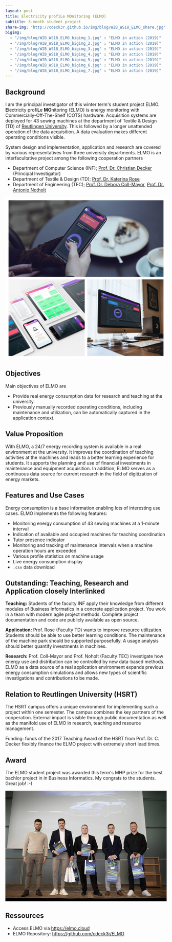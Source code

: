 ```yaml
---
layout: post
title: Electricity profiLe MOnitoring (ELMO)
subtitle: 3-month student project 
share-img: "http://cdeck3r.github.io/img/blog/WIB_WS18_ELMO_share.jpg"
bigimg:
  - "/img/blog/WIB_WS18_ELMO_bigimg_1.jpg" : "ELMO in action (2019)"
  - "/img/blog/WIB_WS18_ELMO_bigimg_2.jpg" : "ELMO in action (2019)"
  - "/img/blog/WIB_WS18_ELMO_bigimg_3.jpg" : "ELMO in action (2019)"
  - "/img/blog/WIB_WS18_ELMO_bigimg_4.jpg" : "ELMO in action (2019)"
  - "/img/blog/WIB_WS18_ELMO_bigimg_5.jpg" : "ELMO in action (2019)"
  - "/img/blog/WIB_WS18_ELMO_bigimg_6.jpg" : "ELMO in action (2019)"
  - "/img/blog/WIB_WS18_ELMO_bigimg_7.jpg" : "ELMO in action (2019)"
---
```


## Background

I am the principal investigator of this winter term's student project ELMO. **E**lectricity profi**L**e **MO**nitoring (ELMO) is energy monitoring with Commercially-Off-The-Shelf (COTS) hardware. Acquisition systems are deployed for 43 sewing machines at the department of Textile & Design (TD) of [Reutlingen University](https://www.reutlingen-university.de). This is followed by a longer unattended operation of the data acquisition. A data evaluation makes different operating conditions visible.

System design and implementation, application and research are covered by various representatives from three university departments. ELMO is an interfacultative project among the following cooperation partners

* Department of Computer Science (INF); [Prof. Dr. Christian Decker](http://cdeck3r.com/aboutme/) (Principal Investigator)
* Department of Textile & Design (TD); [Prof. Dr. Katerina Rose](https://www.td.reutlingen-university.de/fakultaet/ansprechpartner/lehre/#Katerina-Rose)
* Department of Engineering (TEC); [Prof. Dr. Debora Coll-Mayor](https://www.tec.reutlingen-university.de/de/fakultaet/personen/professoren/#debora-coll-mayor), [Prof. Dr. Antonio Notholt](https://www.tec.reutlingen-university.de/de/fakultaet/personen/professoren/#antonio-notholt)

![ELMO Overview](/img/blog/WIB_WS18_ELMO_overview.jpg)

## Objectives

Main objectives of ELMO are

* Provide real energy consumption data for research and teaching at the university. 
* Previously manually recorded operating conditions, including maintenance and utilization, can be automatically captured in the application context.

## Value Proposition

With ELMO, a 24/7 energy recording system is available in a real environment at the university. It improves the coordination of teaching activities at the machines and leads to a better learning experience for students. It supports the planning and use of financial investments in maintenance and equipment acquisition. In addition, ELMO serves as a continuous data source for current research in the field of digitization of energy markets.

## Features and Use Cases

Energy consumption is a base information enabling lots of interesting use cases. ELMO implements the following features:

* Monitoring energy consumption of 43 sewing machines at a 1-minute interval
* Indication of available and occupied machines for teaching coordination  
* Tutor presence indicator
* Monitoring and tracking of maintenance intervals when a machine operation hours are exceeded
* Various profile statistics on machine usage 
* Live energy consumption display
* `.csv` data download

## Outstanding: Teaching, Research and Application closely Interlinked

**Teaching:** Students of the faculty INF apply their knowledge from different modules of Business Informatics in a concrete application project. You work in a team with modern agile project methods. Complete project documentation and code are publicly available as open source.

**Application:** Prof. Rose (Faculty TD) wants to improve resource utilization. Students should be able to use better learning conditions. The maintenance of the machine park should be supported purposefully. A usage analysis should better quantify investments in machines.

**Research:** Prof. Coll-Mayor and Prof. Noholt (Faculty TEC) investigate how energy use and distribution can be controlled by new data-based methods. ELMO as a data source of a real application environment expands previous energy consumption simulations and allows new types of scientific investigations and contributions to be made.

## Relation to Reutlingen University (HSRT)

The HSRT campus offers a unique environment for implementing such a project within one semester. The campus combines the key partners of the cooperation. External impact is visible through public documentation as well as the manifold use of ELMO in research, teaching and resource management.

Funding: funds of the 2017 Teaching Award of the HSRT from Prof. Dr. C. Decker flexibly finance the ELMO project with extremely short lead times.

## Award

The ELMO student project was awarded this term's MHP prize for the best bachlor project in in Business Informatics. My congrats to the students. Great job! :-)

![ELMO MHP Award](/img/blog/WIB_WS18_ELMO_MHP_Award.png)

## Ressources

* Access ELMO via https://elmo.cloud
* ELMO Repository: https://github.com/cdeck3r/ELMO

